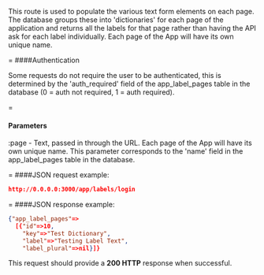 <!-- --- title: GET /app/labels/:page -->

This route is used to populate the various text form elements on each page. The database groups these into 'dictionaries' for each page of the application and returns all the labels for that page rather than having the API ask for each label individually. Each page of the App will have its own unique name. 

=
####Authentication

Some requests do not require the user to be authenticated, this is determined by the 'auth_required' field of the app_label_pages table in the database (0 = auth not required, 1 = auth required).

=
#### Parameters

:page - Text, passed in through the URL. Each page of the App will have its own unique name. This parameter corresponds to the 'name' field in the app_label_pages table in the database.

=
####JSON request example:

```json
http://0.0.0.0:3000/app/labels/login
```
=
####JSON response example:

```json
{"app_label_pages"=>
  [{"id"=>10,
    "key"=>"Test Dictionary",
    "label"=>"Testing Label Text",
    "label_plural"=>nil}]}
```

This request should provide a <strong>200 HTTP</strong> response when successful.